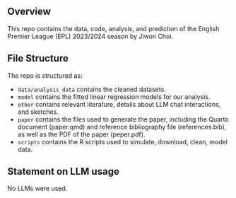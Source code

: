 ## Overview

This repo contains the data, code, analysis, and prediction of the English Premier League (EPL) 2023/2024 season by Jiwon Choi.

## File Structure

The repo is structured as:

-   `data/analysis_data` contains the cleaned datasets.
-   `model` contains the fitted linear regression models for our analysis. 
-   `other` contains relevant literature, details about LLM chat interactions, and sketches.
-   `paper` contains the files used to generate the paper, including the Quarto document (paper.qmd) and reference bibliography file (references.bib), as well as the PDF of the paper (peper.pdf). 
-   `scripts` contains the R scripts used to simulate, download, clean, model data.

## Statement on LLM usage

No LLMs were used. 
